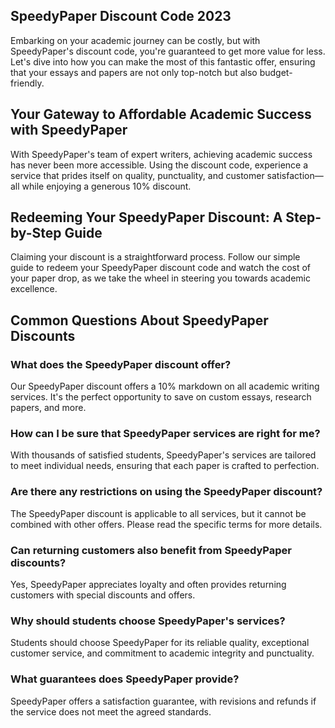 <!DOCTYPE html>
<html lang="en">
    <head>
    <meta charset="UTF-8">
    <meta name="viewport" content="width=device-width, initial-scale=1.0">
    <meta name="description" content="Unlock a 10% discount on SpeedyPaper essay writing services. Use our exclusive SpeedyPaper discount code for savings on quality academic writing assistance.">
    <meta name="keywords" content="SpeedyPaper discount, academic writing discount, essay service savings, SpeedyPaper promo code, student paper discount">
    <title>SpeedyPaper Discount Code & Coupons Codes 2023</title>
</head>
<article>
<h1>SpeedyPaper Discount Code 2023</h1>
<p>Embarking on your academic journey can be costly, but with SpeedyPaper's discount code, you're guaranteed to get more value for less. Let's dive into how you can make the most of this fantastic offer, ensuring that your essays and papers are not only top-notch but also budget-friendly.</p>
<h2>Your Gateway to Affordable Academic Success with SpeedyPaper</h2>
<p>With SpeedyPaper's team of expert writers, achieving academic success has never been more accessible. Using the discount code, experience a service that prides itself on quality, punctuality, and customer satisfaction&mdash;all while enjoying a generous 10% discount.</p>
<h2>Redeeming Your SpeedyPaper Discount: A Step-by-Step Guide</h2>
<p>Claiming your discount is a straightforward process. Follow our simple guide to redeem your SpeedyPaper discount code and watch the cost of your paper drop, as we take the wheel in steering you towards academic excellence.</p>
<h2>Common Questions About SpeedyPaper Discounts</h2>
<div>
<h3>What does the SpeedyPaper discount offer?</h3>
<p>Our SpeedyPaper discount offers a 10% markdown on all academic writing services. It's the perfect opportunity to save on custom essays, research papers, and more.</p>
<h3>How can I be sure that SpeedyPaper services are right for me?</h3>
<p>With thousands of satisfied students, SpeedyPaper's services are tailored to meet individual needs, ensuring that each paper is crafted to perfection.</p>
<h3>Are there any restrictions on using the SpeedyPaper discount?</h3>
<p>The SpeedyPaper discount is applicable to all services, but it cannot be combined with other offers. Please read the specific terms for more details.</p>
<h3>Can returning customers also benefit from SpeedyPaper discounts?</h3>
<p>Yes, SpeedyPaper appreciates loyalty and often provides returning customers with special discounts and offers.</p>
<h3>Why should students choose SpeedyPaper's services?</h3>
<p>Students should choose SpeedyPaper for its reliable quality, exceptional customer service, and commitment to academic integrity and punctuality.</p>
<h3>What guarantees does SpeedyPaper provide?</h3>
<p>SpeedyPaper offers a satisfaction guarantee, with revisions and refunds if the service does not meet the agreed standards.</p>
</div>
</article>
</body>
</html>
